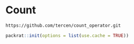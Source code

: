 # Count

```
https://github.com/tercen/count_operator.git
```

```R
packrat::init(options = list(use.cache = TRUE))
```

